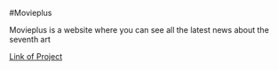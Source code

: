 #Movieplus

Movieplus is a website where you can see all the latest news about the seventh art

<a href="https://movieplus-theta.vercel.app/">Link of Project</a>